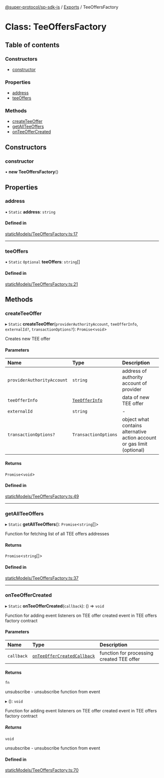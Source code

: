 [@super-protocol/sp-sdk-js](../README.md) / [Exports](../modules.md) / TeeOffersFactory

# Class: TeeOffersFactory

## Table of contents

### Constructors

- [constructor](TeeOffersFactory.md#constructor)

### Properties

- [address](TeeOffersFactory.md#address)
- [teeOffers](TeeOffersFactory.md#teeoffers)

### Methods

- [createTeeOffer](TeeOffersFactory.md#createteeoffer)
- [getAllTeeOffers](TeeOffersFactory.md#getallteeoffers)
- [onTeeOfferCreated](TeeOffersFactory.md#onteeoffercreated)

## Constructors

### constructor

• **new TeeOffersFactory**()

## Properties

### address

▪ `Static` **address**: `string`

#### Defined in

[staticModels/TeeOffersFactory.ts:17](https://github.com/Super-Protocol/sp-sdk-js/blob/4201548/src/staticModels/TeeOffersFactory.ts#L17)

___

### teeOffers

▪ `Static` `Optional` **teeOffers**: `string`[]

#### Defined in

[staticModels/TeeOffersFactory.ts:21](https://github.com/Super-Protocol/sp-sdk-js/blob/4201548/src/staticModels/TeeOffersFactory.ts#L21)

## Methods

### createTeeOffer

▸ `Static` **createTeeOffer**(`providerAuthorityAccount`, `teeOfferInfo`, `externalId?`, `transactionOptions?`): `Promise`<`void`\>

Creates new TEE offer

#### Parameters

| Name | Type | Description |
| :------ | :------ | :------ |
| `providerAuthorityAccount` | `string` | address of authority account of provider |
| `teeOfferInfo` | [`TeeOfferInfo`](../modules.md#teeofferinfo) | data of new TEE offer |
| `externalId` | `string` | - |
| `transactionOptions?` | `TransactionOptions` | object what contains alternative action account or gas limit (optional) |

#### Returns

`Promise`<`void`\>

#### Defined in

[staticModels/TeeOffersFactory.ts:49](https://github.com/Super-Protocol/sp-sdk-js/blob/4201548/src/staticModels/TeeOffersFactory.ts#L49)

___

### getAllTeeOffers

▸ `Static` **getAllTeeOffers**(): `Promise`<`string`[]\>

Function for fetching list of all TEE offers addresses

#### Returns

`Promise`<`string`[]\>

#### Defined in

[staticModels/TeeOffersFactory.ts:37](https://github.com/Super-Protocol/sp-sdk-js/blob/4201548/src/staticModels/TeeOffersFactory.ts#L37)

___

### onTeeOfferCreated

▸ `Static` **onTeeOfferCreated**(`callback`): () => `void`

Function for adding event listeners on TEE offer created event in TEE offers factory contract

#### Parameters

| Name | Type | Description |
| :------ | :------ | :------ |
| `callback` | [`onTeeOfferCreatedCallback`](../modules.md#onteeoffercreatedcallback) | function for processing created TEE offer |

#### Returns

`fn`

unsubscribe - unsubscribe function from event

▸ (): `void`

Function for adding event listeners on TEE offer created event in TEE offers factory contract

##### Returns

`void`

unsubscribe - unsubscribe function from event

#### Defined in

[staticModels/TeeOffersFactory.ts:70](https://github.com/Super-Protocol/sp-sdk-js/blob/4201548/src/staticModels/TeeOffersFactory.ts#L70)
